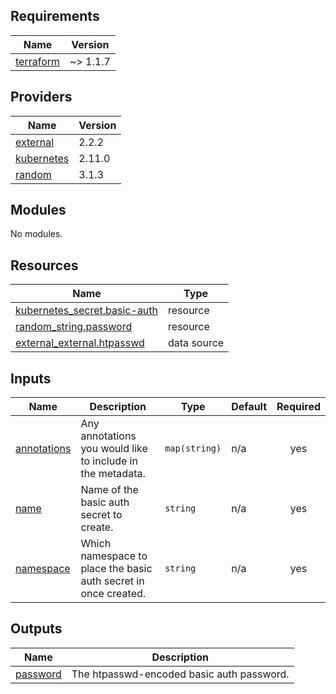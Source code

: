 <!-- BEGIN_TF_DOCS -->
## Requirements

| Name | Version |
|------|---------|
| <a name="requirement_terraform"></a> [terraform](#requirement\_terraform) | ~> 1.1.7 |

## Providers

| Name | Version |
|------|---------|
| <a name="provider_external"></a> [external](#provider\_external) | 2.2.2 |
| <a name="provider_kubernetes"></a> [kubernetes](#provider\_kubernetes) | 2.11.0 |
| <a name="provider_random"></a> [random](#provider\_random) | 3.1.3 |

## Modules

No modules.

## Resources

| Name | Type |
|------|------|
| [kubernetes_secret.basic-auth](https://registry.terraform.io/providers/hashicorp/kubernetes/latest/docs/resources/secret) | resource |
| [random_string.password](https://registry.terraform.io/providers/hashicorp/random/latest/docs/resources/string) | resource |
| [external_external.htpasswd](https://registry.terraform.io/providers/hashicorp/external/latest/docs/data-sources/external) | data source |

## Inputs

| Name | Description | Type | Default | Required |
|------|-------------|------|---------|:--------:|
| <a name="input_annotations"></a> [annotations](#input\_annotations) | Any annotations you would like to include in the metadata. | `map(string)` | n/a | yes |
| <a name="input_name"></a> [name](#input\_name) | Name of the basic auth secret to create. | `string` | n/a | yes |
| <a name="input_namespace"></a> [namespace](#input\_namespace) | Which namespace to place the basic auth secret in once created. | `string` | n/a | yes |

## Outputs

| Name | Description |
|------|-------------|
| <a name="output_password"></a> [password](#output\_password) | The htpasswd-encoded basic auth password. |
<!-- END_TF_DOCS -->